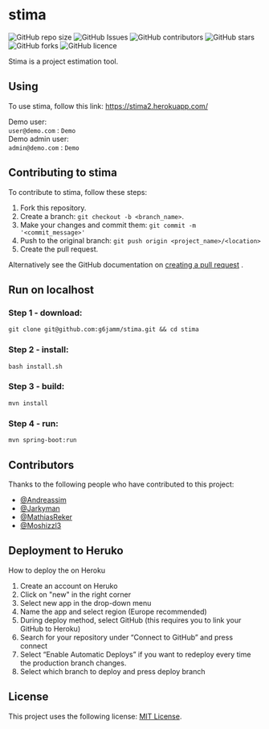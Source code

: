# stima

![GitHub repo size](https://img.shields.io/github/repo-size/g6jamm/stima)
![GitHub Issues](https://img.shields.io/github/issues/g6jamm/stima)
![GitHub contributors](https://img.shields.io/github/contributors/g6jamm/stima)
![GitHub stars](https://img.shields.io/github/stars/g6jamm/stima)
![GitHub forks](https://img.shields.io/github/forks/g6jamm/stima)
![GitHub licence](https://img.shields.io/github/license/g6jamm/stima.svg)

Stima is a project estimation tool.

## Using

To use stima, follow this link: https://stima2.herokuapp.com/

Demo user:<br>
`user@demo.com` : `Demo`
<br>
Demo admin user:<br>
`admin@demo.com` : `Demo`

## Contributing to stima

To contribute to stima, follow these steps:

1. Fork this repository.
2. Create a branch: `git checkout -b <branch_name>`.
3. Make your changes and commit them: `git commit -m '<commit_message>'`
4. Push to the original branch: `git push origin <project_name>/<location>`
5. Create the pull request.

Alternatively see the GitHub documentation
on [creating a pull request](https://help.github.com/en/github/collaborating-with-issues-and-pull-requests/creating-a-pull-request)
.

## Run on localhost

### Step 1 - download:

```
git clone git@github.com:g6jamm/stima.git && cd stima
```

### Step 2 - install:

```
bash install.sh
```

### Step 3 - build:

```
mvn install
```

### Step 4 - run:

```
mvn spring-boot:run
```

## Contributors

Thanks to the following people who have contributed to this project:

* [@Andreassim](https://github.com/Andreassim)
* [@Jarkyman](https://github.com/Jarkyman)
* [@MathiasReker](https://github.com/MathiasReker)
* [@Moshizzl3](https://github.com/Moshizzl3)

## Deployment to Heruko

How to deploy the on Heroku

1. Create an account on Heruko
2. Click on "new" in the right corner
3. Select new app in the drop-down menu
4. Name the app and select region (Europe recommended)
5. During deploy method, select GitHub (this requires you to link your GitHub to Heroku)
6. Search for your repository under “Connect to GitHub” and press connect
7. Select “Enable Automatic Deploys” if you want to redeploy every time the production branch changes.
8. Select which branch to deploy and press deploy branch

## License

This project uses the following license: [MIT License](https://github.com/g6jamm/stima/blob/develop/LICENSE).

